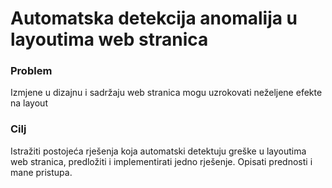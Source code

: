 # Automatska detekcija anomalija u layoutima web stranica

### Problem
Izmjene u dizajnu i sadržaju web stranica mogu uzrokovati neželjene efekte na layout
### Cilj
Istražiti postojeća rješenja koja automatski detektuju greške u layoutima web stranica, predložiti i implementirati jedno rješenje. Opisati prednosti i mane pristupa. 
